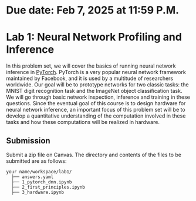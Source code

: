 # Due date: Feb 7, 2025 at 11:59 P.M.

# Lab 1: Neural Network Profiling and Inference

In this problem set, we will cover the basics of running neural network
inference in [PyTorch](https://pytorch.org/). PyTorch is a very popular neural
network framework maintained by Facebook, and it is used by a multitude of
researchers worldwide. Our goal will be to prototype networks for two classic
tasks: the MNIST digit recognition task and the ImageNet object classification
task. We will go through basic network inspection, inference and training in
these questions. Since the eventual goal of this course is to design hardware
for neural network inference, an important focus of this problem set will be to
develop a quantitative understanding of the computation involved in these tasks
and how these computations will be realized in hardware.

## Submission
Submit a zip file on Canvas. The directory and contents of the files to be submitted are as follows:

```
your name/workspace/lab1/
  ├── answers.yaml
  ├── 1_pytorch_dnn.ipynb
  ├── 2_first_principles.ipynb
  ├── 3_hardware.ipynb
```
 
